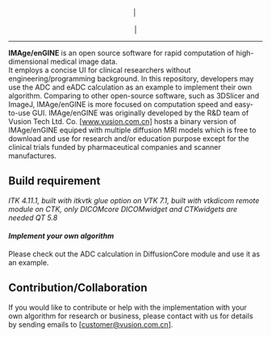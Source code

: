 <div align="center">
  | <img src=""><br><br> |
</div>

-----------------


**IMAge/enGINE** is an open source software for rapid computation of high-dimensional medical image data.  
It employs a concise UI for clinical researchers without engineering/programming background. In this repository,
developers may use the ADC and eADC calculation as an example to implement their own algorithm. Comparing to other
open-source software, such as 3DSlicer and ImageJ, IMAge/enGINE is more focused on computation speed and easy-to-use GUI.
IMAge/enGINE was originally developed by the R&D team of Vusion Tech Ltd. Co. 
[www.vusion.com.cn] hosts a binary version of IMAge/enGINE equiped with multiple diffusion MRI models which is free to download and use for research and/or education purpose except for the clinical trials funded by pharmaceutical companies and scanner manufactures. 



## Build requirement
*ITK 4.11.1, built with itkvtk glue option on*
*VTK 7.1, built with vtkdicom remote module on*
*CTK, only DICOMcore DICOMwidget and CTKwidgets are needed*
*QT 5.8*

#### *Implement your own algorithm*
Please check out the ADC calculation in DiffusionCore module and use it as an example.

## Contribution/Collaboration
If you would like to contribute or help with the implementation with your own algorithm for research or business, please contact with us for details by sending emails to [customer@vusion.com.cn].


